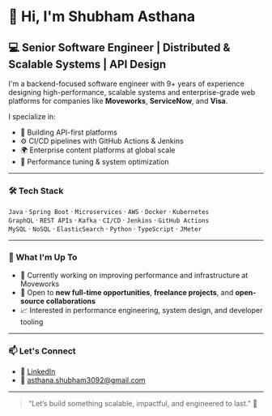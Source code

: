 # 👋 Hi, I'm Shubham Asthana

## 💻 Senior Software Engineer | Distributed & Scalable Systems | API Design

I'm a backend-focused software engineer with 9+ years of experience designing high-performance, scalable systems and enterprise-grade web platforms for companies like **Moveworks**, **ServiceNow**, and **Visa**.

I specialize in:
- 🧱 Building API-first platforms
- ⚙️ CI/CD pipelines with GitHub Actions & Jenkins
- 🌍 Enterprise content platforms at global scale
- 🚀 Performance tuning & system optimization

---

### 🛠️ Tech Stack

`Java` · `Spring Boot` · `Microservices` · `AWS` · `Docker` · `Kubernetes`  
`GraphQL` · `REST APIs` · `Kafka` · `CI/CD` · `Jenkins` · `GitHub Actions`  
`MySQL` · `NoSQL` · `ElasticSearch` · `Python` · `TypeScript` · `JMeter`

---

### 📌 What I'm Up To

- 🔭 Currently working on improving performance and infrastructure at Moveworks  
- 💬 Open to **new full-time opportunities**, **freelance projects**, and **open-source collaborations**  
- 📈 Interested in performance engineering, system design, and developer tooling

---

### 📫 Let's Connect

- 💼 [LinkedIn](https://linkedin.com/in/shubham-asthana3092/)  
- 📧 asthana.shubham3092@gmail.com  

---

> “Let’s build something scalable, impactful, and engineered to last.” 🚀


<!---
shubham-asthana/shubham-asthana is a ✨ special ✨ repository because its `README.md` (this file) appears on your GitHub profile.
You can click the Preview link to take a look at your changes.
--->
